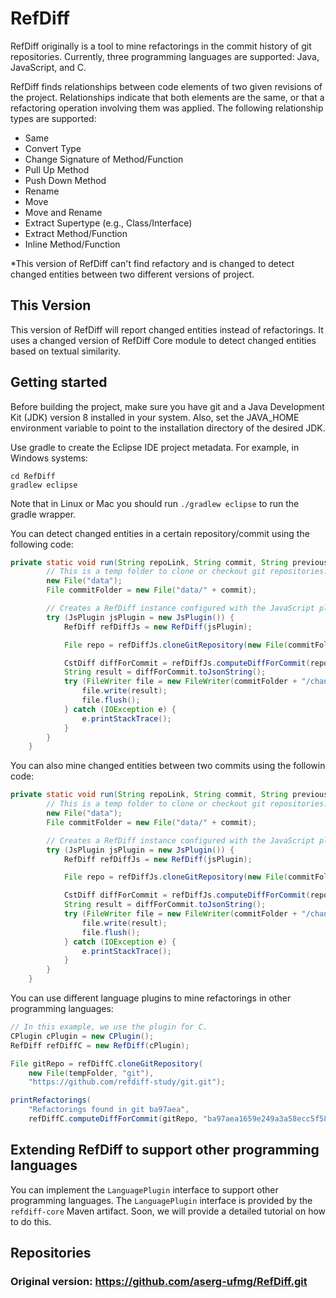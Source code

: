 # RefDiff

RefDiff originally is a tool to mine refactorings in the commit history of git repositories.
Currently, three programming languages are supported: Java, JavaScript, and C.

RefDiff finds relationships between code elements of two given revisions of the
project. Relationships indicate that both elements are the same, or that a refactoring
operation involving them was applied. The following relationship types are supported:

* Same
* Convert Type
* Change Signature of Method/Function
* Pull Up Method
* Push Down Method
* Rename
* Move
* Move and Rename
* Extract Supertype (e.g., Class/Interface)
* Extract Method/Function
* Inline Method/Function

*This version of RefDiff can't find refactory and is changed to detect changed entities between two different versions of project. 

## This Version

This version of RefDiff will report changed entities instead of refactorings. It uses a changed version of RefDiff Core module to detect changed entities based on textual similarity.

## Getting started

Before building the project, make sure you have git and a Java Development Kit (JDK) version 8 installed in your system. Also, set the JAVA_HOME environment variable to point to the installation directory of the desired JDK.

Use gradle to create the Eclipse IDE project metadata. For example, in Windows systems:

```
cd RefDiff
gradlew eclipse
```

Note that in Linux or Mac you should run `./gradlew eclipse` to run the gradle wrapper.

You can detect changed entities in a certain repository/commit using the following code:

```java
private static void run(String repoLink, String commit, String previousCommit) throws Exception {
		// This is a temp folder to clone or checkout git repositories.
		new File("data");
		File commitFolder = new File("data/" + commit);

		// Creates a RefDiff instance configured with the JavaScript plugin.
		try (JsPlugin jsPlugin = new JsPlugin()) {
			RefDiff refDiffJs = new RefDiff(jsPlugin);

			File repo = refDiffJs.cloneGitRepository(new File(commitFolder, "berkeTests.git"), repoLink);

			CstDiff diffForCommit = refDiffJs.computeDiffForCommit(repo, commit);
			String result = diffForCommit.toJsonString();
			try (FileWriter file = new FileWriter(commitFolder + "/changes.json")) {
				file.write(result);
				file.flush();	 
			} catch (IOException e) {
				e.printStackTrace();
			}
		}
	}
```

You can also mine changed entities between two commits using the followin code:

```java
private static void run(String repoLink, String commit, String previousCommit) throws Exception {
		// This is a temp folder to clone or checkout git repositories.
		new File("data");
		File commitFolder = new File("data/" + commit);

		// Creates a RefDiff instance configured with the JavaScript plugin.
		try (JsPlugin jsPlugin = new JsPlugin()) {
			RefDiff refDiffJs = new RefDiff(jsPlugin);

			File repo = refDiffJs.cloneGitRepository(new File(commitFolder, "berkeTests.git"), repoLink);

			CstDiff diffForCommit = refDiffJs.computeDiffForCommit(repo, previousCommit, commit);
			String result = diffForCommit.toJsonString();
			try (FileWriter file = new FileWriter(commitFolder + "/changes.json")) {
				file.write(result);
				file.flush();	 
			} catch (IOException e) {
				e.printStackTrace();
			}
		}
	}
```

You can use different language plugins to mine refactorings in other programming languages:

```java
// In this example, we use the plugin for C.
CPlugin cPlugin = new CPlugin();
RefDiff refDiffC = new RefDiff(cPlugin);

File gitRepo = refDiffC.cloneGitRepository(
	new File(tempFolder, "git"),
	"https://github.com/refdiff-study/git.git");

printRefactorings(
	"Refactorings found in git ba97aea",
	refDiffC.computeDiffForCommit(gitRepo, "ba97aea1659e249a3a58ecc5f583ee2056a90ad8"));

```


## Extending RefDiff to support other programming languages

You can implement the `LanguagePlugin` interface to support other programming languages.
The `LanguagePlugin` interface is provided by the `refdiff-core` Maven artifact.
Soon, we will provide a detailed tutorial on how to do this.


## Repositories

### Original version: https://github.com/aserg-ufmg/RefDiff.git
